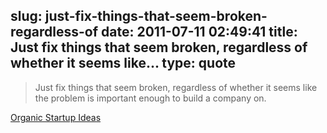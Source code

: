 slug: just-fix-things-that-seem-broken-regardless-of
date: 2011-07-11 02:49:41
title: Just fix things that seem broken, regardless of whether it seems like...
type: quote
---

> Just fix things that seem broken, regardless of whether it seems like the problem is important enough to build a company on.

[Organic Startup Ideas](http://paulgraham.com/organic.html)
